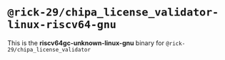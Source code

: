 # `@rick-29/chipa_license_validator-linux-riscv64-gnu`

This is the **riscv64gc-unknown-linux-gnu** binary for `@rick-29/chipa_license_validator`

